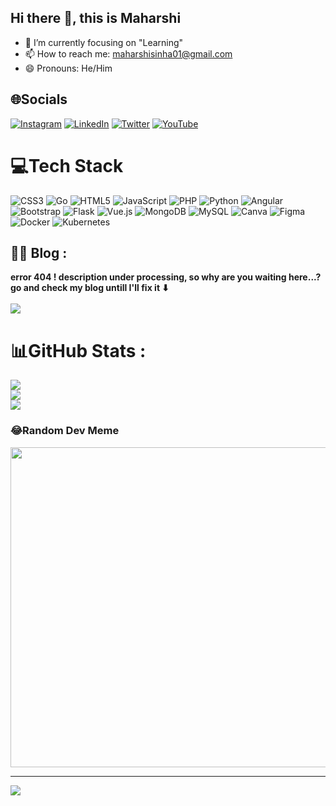 ## Hi there 👋, this is Maharshi
- 🔭 I’m currently focusing on "Learning" 
- 📫 How to reach me: maharshisinha01@gmail.com
- 😄 Pronouns: He/Him 


## 🌐Socials 
[![Instagram](https://img.shields.io/badge/Instagram-%23E4405F.svg?logo=Instagram&logoColor=white)](https://instagram.com/maharshi.sinha) [![LinkedIn](https://img.shields.io/badge/LinkedIn-%230077B5.svg?logo=linkedin&logoColor=white)](https://www.linkedin.com/in/maharshi-sinha-78b1001b7/) [![Twitter](https://img.shields.io/badge/Twitter-%231DA1F2.svg?logo=Twitter&logoColor=white)](https://twitter.com/sinha_maharshi) [![YouTube](https://img.shields.io/badge/YouTube-%23FF0000.svg?logo=YouTube&logoColor=white)](https://www.youtube.com/channel/UCp30pU1u9od-MGgw0Q829yg) 

# 💻Tech Stack
![CSS3](https://img.shields.io/badge/css3-%231572B6.svg?style=plastic&logo=css3&logoColor=white) ![Go](https://img.shields.io/badge/go-%2300ADD8.svg?style=plastic&logo=go&logoColor=white) ![HTML5](https://img.shields.io/badge/html5-%23E34F26.svg?style=plastic&logo=html5&logoColor=white) ![JavaScript](https://img.shields.io/badge/javascript-%23323330.svg?style=plastic&logo=javascript&logoColor=%23F7DF1E) ![PHP](https://img.shields.io/badge/php-%23777BB4.svg?style=plastic&logo=php&logoColor=white) ![Python](https://img.shields.io/badge/python-3670A0?style=plastic&logo=python&logoColor=ffdd54) ![Angular](https://img.shields.io/badge/angular-%23DD0031.svg?style=plastic&logo=angular&logoColor=white) ![Bootstrap](https://img.shields.io/badge/bootstrap-%23563D7C.svg?style=plastic&logo=bootstrap&logoColor=white) ![Flask](https://img.shields.io/badge/flask-%23000.svg?style=plastic&logo=flask&logoColor=white) ![Vue.js](https://img.shields.io/badge/vuejs-%2335495e.svg?style=plastic&logo=vuedotjs&logoColor=%234FC08D) ![MongoDB](https://img.shields.io/badge/MongoDB-%234ea94b.svg?style=plastic&logo=mongodb&logoColor=white) ![MySQL](https://img.shields.io/badge/mysql-%2300f.svg?style=plastic&logo=mysql&logoColor=white) ![Canva](https://img.shields.io/badge/Canva-%2300C4CC.svg?style=plastic&logo=Canva&logoColor=white) 	![Figma](https://img.shields.io/badge/figma-%23F24E1E.svg?style=plastic&logo=figma&logoColor=white) ![Docker](https://img.shields.io/badge/docker-%230db7ed.svg?style=plastic&logo=docker&logoColor=white) ![Kubernetes](https://img.shields.io/badge/kubernetes-%23326ce5.svg?style=plastic&logo=kubernetes&logoColor=white)
## ✍🏼 Blog :

**error 404 ! description under processing, so why are you waiting here...? go and check my blog untill I'll fix it ⬇** <br>
<br>
[<img src="https://img.shields.io/badge/Hashnode-2962FF?style=for-the-badge&logo=hashnode&logoColor=white">](https://maharshisinha.hashnode.dev/)
# 📊GitHub Stats :
![](https://github-readme-stats.vercel.app/api?username=maharshi-sinha&theme=radical&hide_border=false&include_all_commits=false&count_private=false)<br/>
![](https://github-readme-streak-stats.herokuapp.com/?user=maharshi-sinha&theme=radical&hide_border=false)<br/>
![](https://github-readme-stats.vercel.app/api/top-langs/?username=maharshi-sinha&theme=radical&hide_border=false&include_all_commits=false&count_private=false&layout=compact)

### 😂Random Dev Meme
<img src="https://random-memer.herokuapp.com/" width="512px"/>

---
[![](https://visitcount.itsvg.in/api?id=maharshi-sinha&icon=8&color=0)](https://visitcount.itsvg.in)
